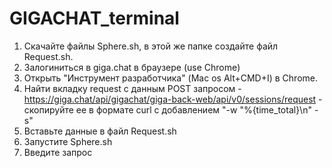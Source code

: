 # GIGACHAT_terminal

1. Скачайте файлы Sphere.sh, в этой же папке создайте файл Request.sh.
2. Залогиниться в giga.chat в браузере (use Chrome)
3. Открыть "Инструмент разработчика" (Mac os Alt+CMD+I) в Chrome.
4. Найти вкладку request с данным POST запросом - https://giga.chat/api/gigachat/giga-back-web/api/v0/sessions/request - скопируйте ее в формате curl с добавлением "-w "%{time_total}\n" -s"
5. Вставьте данные в файл Request.sh
6. Запустите Sphere.sh
7. Введите запрос
